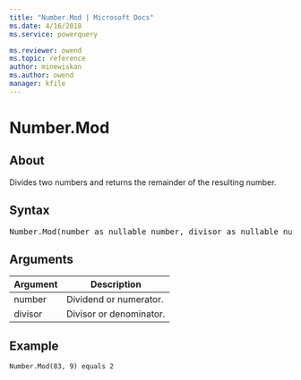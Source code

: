 ```yaml
---
title: "Number.Mod | Microsoft Docs"
ms.date: 4/16/2018
ms.service: powerquery

ms.reviewer: owend
ms.topic: reference
author: minewiskan
ms.author: owend
manager: kfile
---
```

# Number.Mod

  
## About  
Divides two numbers and returns the remainder of the resulting number.  
  
## Syntax

<pre>
Number.Mod(number as nullable number, divisor as nullable number, optional precision as nullable number) as nullable number 
</pre>
  
## Arguments  
  
|Argument|Description|  
|------------|---------------|  
|number|Dividend or numerator.|  
|divisor|Divisor or denominator.|  
  
## Example  
  
```powerquery-m
Number.Mod(83, 9) equals 2  
```  
